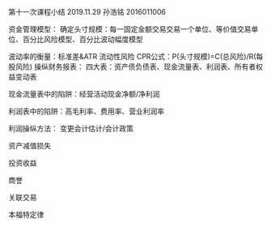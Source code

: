 第十一次课程小结
2019.11.29  孙浩铭  2016011006

资金管理模型：
确定头寸规模：每一固定金额交易交易一个单位、等价值交易单位、百分比风险模型、百分比波动幅度模型

波动率的衡量：标准差&ATR
流动性风险
CPR公式：P(头寸规模)=C(总风险)/R(每股风险)
操纵财务报表：
四大表：资产债负债表、现金流量表、利润表、所有者权益变动表

现金流量表中的陷阱：经营活动现金净额/净利润

利润表中的陷阱：高毛利率、费用率、营业利润率

利润操纵方法：
变更会计估计/会计政策

资产减值损失

投资收益

商誉

关联交易

本福特定律


